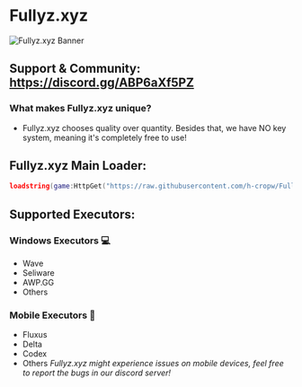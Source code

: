 # Fullyz.xyz 
![Fullyz.xyz Banner]([https://your-image-url.com/image.png](https://github.com/h-cropw/Fullyz.xyz/blob/main/Fullyz.png))
## Support & Community: https://discord.gg/ABP6aXf5PZ
### What makes Fullyz.xyz unique?
- Fullyz.xyz chooses quality over quantity. Besides that, we have NO key system, meaning it's completely free to use!


## Fullyz.xyz Main Loader:
```lua
loadstring(game:HttpGet("https://raw.githubusercontent.com/h-cropw/Fullyz.xyz/refs/heads/main/MainLoader.lua"))()
```

## Supported Executors:
### Windows Executors 💻
* Wave
* Seliware
* AWP.GG
* Others

### Mobile Executors 📱
* Fluxus
* Delta
* Codex
* Others
*Fullyz.xyz might experience issues on mobile devices, feel free to report the bugs in our discord server!*
